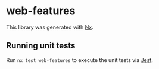 # web-features

This library was generated with [Nx](https://nx.dev).

## Running unit tests

Run `nx test web-features` to execute the unit tests via [Jest](https://jestjs.io).
